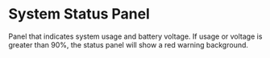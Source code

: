 # System Status Panel
Panel that indicates system usage and battery voltage. If usage or voltage is greater than 90%, the status panel will show a red warning background.